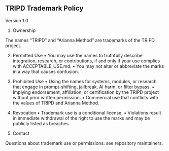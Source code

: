 ## TRIPD Trademark Policy

Version 1.0

1. Ownership

The names “TRIPD” and “Arianna Method” are trademarks of the TRIPD project.

2. Permitted Use
	•	You may use the names to truthfully describe integration, research, or contributions, if and only if your use complies with ACCEPTABLE_USE.md.
	•	You may not alter or abbreviate the marks in a way that causes confusion.

3. Prohibited Use
	•	Using the names for systems, modules, or research that engage in prompt-shifting, jailbreak, AI harm, or filter bypass.
	•	Implying endorsement, affiliation, or certification by the TRIPD project without prior written permission.
	•	Commercial use that conflicts with the values of TRIPD and Arianna Method.

4. Revocation
	•	Trademark use is a conditional license.
	•	Violations result in immediate withdrawal of the right to use the marks and may be publicly listed as breaches.

5. Contact

Questions about trademark use or permissions: see repository maintainers.
